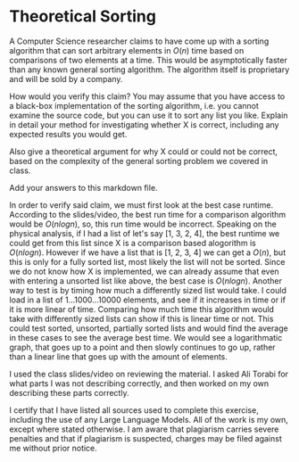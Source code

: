 # Theoretical Sorting

A Computer Science researcher claims to have come up with a sorting algorithm
that can sort arbitrary elements in $O(n)$ time based on comparisons of two
elements at a time. This would be asymptotically faster than any known general
sorting algorithm. The algorithm itself is proprietary and will be sold by a
company.

How would you verify this claim? You may assume that you have access to a
black-box implementation of the sorting algorithm, i.e. you cannot examine the
source code, but you can use it to sort any list you like. Explain in detail
your method for investigating whether X is correct, including any expected
results you would get.

Also give a theoretical argument for why X could or could not be correct, based
on the complexity of the general sorting problem we covered in class.

Add your answers to this markdown file.

In order to verify said claim, we must first look at the best case runtime. According to the slides/video, the best run time
for a comparison algorithm would be $O(nlogn)$, so, this run time would be incorrect. Speaking on the physical analysis, if I had a list of let's say [1, 3, 2, 4],
the best runtime we could get from this list since X is a comparison based alogorithm is $O(nlogn)$. However if we have a list that is [1, 2, 3, 4] we can get 
a $O(n)$, but this is only for a fully sorted list, most likely the list will not be sorted. Since we do not know how X is implemented, we can already assume that even with entering a unsorted list like above, the best case is $O(nlogn)$. Another way to test is by timing how much a differently sized list would take. I could load in a list of 1...1000...10000 elements, and see if it increases in time or if it is more linear of time. Comparing how much time this algorithm would take with differently sized lists can show if this is linear time or not. This could test sorted, unsorted, partially sorted lists and would find the average in these cases to see the average best time. We would see a logarithmatic graph, that goes up to a point and then slowly continues to go up, rather than a linear line that goes up with the amount of elements. 

I used the class slides/video on reviewing the material. I asked Ali Torabi for what parts I was not describing correctly, and then worked on my own describing these 
parts correctly.

I certify that I have listed all sources used to complete this exercise, including the use of any Large Language Models. All of the work is my own, except where stated otherwise. I am aware that plagiarism carries severe penalties and that if plagiarism is suspected, charges may be filed against me without prior notice.
